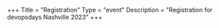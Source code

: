 +++
Title = "Registration"
Type = "event"
Description = "Registration for devopsdays Nashville 2023"
+++
<!-- 
<div style="width:100%; text-align:left;">
<br>
<h3><a href="https://www.eventbrite.com/e/devopsdays-nashville-2023-tickets-125517206343">Registration is now open!</a></h3>
<br>
<h5><i>Early bird pricing will go through February 28th!</i></h5> -->

<!-- </div></div> -->
</div>